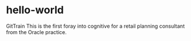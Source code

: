 # hello-world
GitTrain
This is the first foray into cognitive for a retail planning consultant from the Oracle practice.
